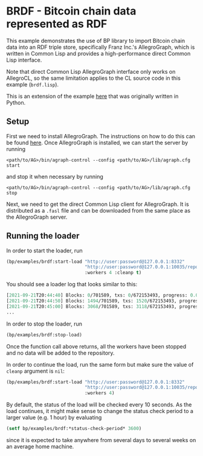 # BRDF - Bitcoin chain data represented as RDF

[agraph-examples]: https://github.com/franzinc/agraph-examples/tree/master/data/bitcoin
[agraph-installation]: https://franz.com/agraph/support/documentation/current/server-installation.html

This example demonstrates the use of BP library to import Bitcoin
chain data into an RDF triple store, specifically Franz Inc.'s
AllegroGraph, which is written in Common Lisp and provides a
high-performance direct Common Lisp interface.

Note that direct Common Lisp AllegroGraph interface only works on
AllegroCL, so the same limitation applies to the CL source code in
this example (`brdf.lisp`).

This is an extension of the example [here][agraph-examples] that was
originally written in Python.



## Setup

First we need to install AllegroGraph. The instructions on how to do
this can be found [here][agraph-installation]. Once AllegroGraph is
installed, we can start the server by running

    <path/to/AG>/bin/agraph-control --config <path/to/AG>/lib/agraph.cfg start

and stop it when necessary by running

    <path/to/AG>/bin/agraph-control --config <path/to/AG>/lib/agraph.cfg stop

Next, we need to get the direct Common Lisp client for
AllegroGraph. It is distributed as a `.fasl` file and can be
downloaded from the same place as the AllegroGraph server.



## Running the loader

In order to start the loader, run

``` lisp
(bp/examples/brdf:start-load "http://user:password@127.0.0.1:8332"
                             "http://user:password@127.0.0.1:10035/repositories/brdf"
                             :workers 4 :cleanp t)
```

You should see a loader log that looks similar to this:

``` lisp
[2021-09-21T20:44:40] Blocks: 0/701589, txs: 0/672153493, progress: 0.00000
[2021-09-21T20:44:50] Blocks: 1494/701589, txs: 1520/672153493, progress: 0.00000
[2021-09-21T20:45:00] Blocks: 3068/701589, txs: 3118/672153493, progress: 0.00000
...
```

In order to stop the loader, run

``` lisp
(bp/examples/brdf:stop-load)
```

Once the function call above returns, all the workers have been
stopped and no data will be added to the repository.

In order to continue the load, run the same form but make sure the
value of `cleanp` argument is `nil`:

``` lisp
(bp/examples/brdf:start-load "http://user:password@127.0.0.1:8332"
                             "http://user:password@127.0.0.1:10035/repositories/brdf"
                             :workers 4)
```

By default, the status of the load will be checked every 10
seconds. As the load continues, it might make sense to change the
status check period to a larger value (e.g. 1 hour) by evaluating

``` lisp
(setf bp/examples/brdf:*status-check-period* 3600)
```

since it is expected to take anywhere from several days to several
weeks on an average home machine.
